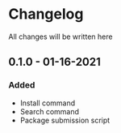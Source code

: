 # Changelog

All changes will be written here

## 0.1.0 - 01-16-2021

### Added

- Install command
- Search command
- Package submission script